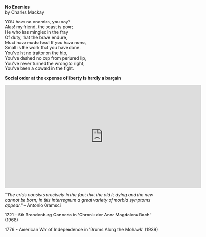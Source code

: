**No Enemies**  
by Charles Mackay  

YOU have no enemies, you say?  
Alas! my friend, the boast is poor;  
He who has mingled in the fray  
Of duty, that the brave endure,  
Must have made foes! If you have none,  
Small is the work that you have done.  
You've hit no traitor on the hip,  
You've dashed no cup from perjured lip,  
You've never turned the wrong to right,  
You've been a coward in the fight.  

**Social order at the expense of liberty is hardly a bargain**  
  
<iframe src="https://player.vimeo.com/video/493358286" width="640" height="338" frameborder="0" allow="autoplay; fullscreen" allowfullscreen></iframe>

"_The crisis consists precisely in the fact that the old is dying and the new cannot be born; in this interregnum a great variety of morbid symptoms appear._"
– Antonio Gramsci

1721 - 5th Brandenburg Concerto in 'Chronik der Anna Magdalena Bach' (1968)

1776 - American War of Independence in 'Drums Along the Mohawk' (1939)



